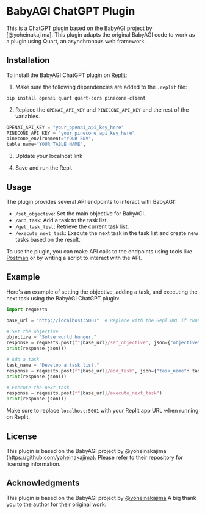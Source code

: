 # BabyAGI ChatGPT Plugin

This is a ChatGPT plugin based on the BabyAGI project by [@yoheinakajima]. This plugin adapts the original BabyAGI code to work as a plugin using Quart, an asynchronous web framework.

## Installation

To install the BabyAGI ChatGPT plugin on [Replit](https://replit.com/):

1. Make sure the following dependencies are added to the `.replit` file:

```bash
pip install openai quart quart-cors pinecone-client
```

2. Replace the `OPENAI_API_KEY` and `PINECONE_API_KEY` and the rest of the variables.

```python
OPENAI_API_KEY = "your_openai_api_key_here"
PINECONE_API_KEY = "your_pinecone_api_key_here"
pinecone_environment="YOUR ENV",
table_name="YOUR TABLE NAME",
```

3. Upldate your localhost link

4. Save and run the Repl.

## Usage

The plugin provides several API endpoints to interact with BabyAGI:

- `/set_objective`: Set the main objective for BabyAGI.
- `/add_task`: Add a task to the task list.
- `/get_task_list`: Retrieve the current task list.
- `/execute_next_task`: Execute the next task in the task list and create new tasks based on the result.

To use the plugin, you can make API calls to the endpoints using tools like [Postman](https://www.postman.com/) or by writing a script to interact with the API.

## Example

Here's an example of setting the objective, adding a task, and executing the next task using the BabyAGI ChatGPT plugin:

```python
import requests

base_url = "http://localhost:5001"  # Replace with the Repl URL if running on Replit

# Set the objective
objective = "Solve world hunger."
response = requests.post(f"{base_url}/set_objective", json={"objective": objective})
print(response.json())

# Add a task
task_name = "Develop a task list."
response = requests.post(f"{base_url}/add_task", json={"task_name": task_name})
print(response.json())

# Execute the next task
response = requests.post(f"{base_url}/execute_next_task")
print(response.json())
```

Make sure to replace `localhost:5001` with your Replit app URL when running on Replit.

## License

This plugin is based on the BabyAGI project by @yoheinakajima
([https://github.com/yoheinakajima)](https://github.com/yoheinakajima). Please refer to their repository for licensing information.

## Acknowledgments

This plugin is based on the BabyAGI project by [@yoheinakajima]([https://github.com/yoheinakajima)
A big thank you to the author for their original work.